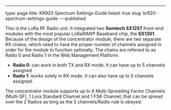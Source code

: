 ---
type: page
title: KR920 Spectrum Settings Guide
listed: true
slug: kr920-spectrum-settings-guide
---published

This is the LoRa RF Radio unit. It integrated two **Semtech SX1257** front-end modules with the most popular LoRaWAN® Baseband chip, the **SX1301**. Because of the design of the concentrator module, there are two separate RX chains, which need to have the proper number of channels assigned in order for the module to function optimally. The chains are referred to as Radio 0 and Radio 1 in the Web Management Platform.

- **Radio 0**: can work in both TX and RX mode. It can have up to 5 channels assigned
- **Radio 1**: works solely in RX mode. It can also have up to 5 channels assigned.

The concentrator module supports up to 8 Multi-Spreading Factor Channels (Multi-SF), 1 Lora Standard Channel and 1 FSK Channel, that can be spread over the 2 Radios as long as the 5 channels/Radio rule is obeyed.

